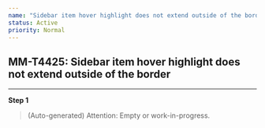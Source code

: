 ```yaml
---
name: "Sidebar item hover highlight does not extend outside of the border"
status: Active
priority: Normal
---
```


## MM-T4425: Sidebar item hover highlight does not extend outside of the border

---

**Step 1**

> (Auto-generated) Attention: Empty or work-in-progress.
